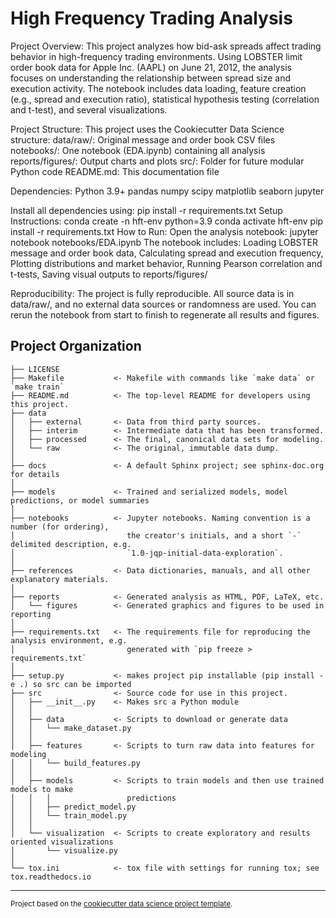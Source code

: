 High Frequency Trading Analysis
==============================

Project Overview: This project analyzes how bid-ask spreads affect trading behavior in high-frequency trading environments. Using LOBSTER limit order book data for Apple Inc. (AAPL) on June 21, 2012, the analysis focuses on understanding the relationship between spread size and execution activity. The notebook includes data loading, feature creation (e.g., spread and execution ratio), statistical hypothesis testing (correlation and t-test), and several visualizations.

Project Structure: This project uses the Cookiecutter Data Science structure:
data/raw/: Original message and order book CSV files
notebooks/: One notebook (EDA.ipynb) containing all analysis
reports/figures/: Output charts and plots
src/: Folder for future modular Python code
README.md: This documentation file

Dependencies: Python 3.9+ pandas numpy scipy matplotlib seaborn jupyter

Install all dependencies using:
pip install -r requirements.txt
Setup Instructions:
conda create -n hft-env python=3.9
conda activate hft-env
pip install -r requirements.txt
How to Run: Open the analysis notebook:
jupyter notebook notebooks/EDA.ipynb
The notebook includes: Loading LOBSTER message and order book data, Calculating spread and execution frequency, Plotting distributions and market behavior, Running Pearson correlation and t-tests, Saving visual outputs to reports/figures/

Reproducibility: The project is fully reproducible. All source data is in data/raw/, and no external data sources or randomness are used. You can rerun the notebook from start to finish to regenerate all results and figures.

Project Organization
------------

    ├── LICENSE
    ├── Makefile           <- Makefile with commands like `make data` or `make train`
    ├── README.md          <- The top-level README for developers using this project.
    ├── data
    │   ├── external       <- Data from third party sources.
    │   ├── interim        <- Intermediate data that has been transformed.
    │   ├── processed      <- The final, canonical data sets for modeling.
    │   └── raw            <- The original, immutable data dump.
    │
    ├── docs               <- A default Sphinx project; see sphinx-doc.org for details
    │
    ├── models             <- Trained and serialized models, model predictions, or model summaries
    │
    ├── notebooks          <- Jupyter notebooks. Naming convention is a number (for ordering),
    │                         the creator's initials, and a short `-` delimited description, e.g.
    │                         `1.0-jqp-initial-data-exploration`.
    │
    ├── references         <- Data dictionaries, manuals, and all other explanatory materials.
    │
    ├── reports            <- Generated analysis as HTML, PDF, LaTeX, etc.
    │   └── figures        <- Generated graphics and figures to be used in reporting
    │
    ├── requirements.txt   <- The requirements file for reproducing the analysis environment, e.g.
    │                         generated with `pip freeze > requirements.txt`
    │
    ├── setup.py           <- makes project pip installable (pip install -e .) so src can be imported
    ├── src                <- Source code for use in this project.
    │   ├── __init__.py    <- Makes src a Python module
    │   │
    │   ├── data           <- Scripts to download or generate data
    │   │   └── make_dataset.py
    │   │
    │   ├── features       <- Scripts to turn raw data into features for modeling
    │   │   └── build_features.py
    │   │
    │   ├── models         <- Scripts to train models and then use trained models to make
    │   │   │                 predictions
    │   │   ├── predict_model.py
    │   │   └── train_model.py
    │   │
    │   └── visualization  <- Scripts to create exploratory and results oriented visualizations
    │       └── visualize.py
    │
    └── tox.ini            <- tox file with settings for running tox; see tox.readthedocs.io


--------

<p><small>Project based on the <a target="_blank" href="https://drivendata.github.io/cookiecutter-data-science/">cookiecutter data science project template</a>. </small></p>
